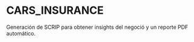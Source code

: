 # CARS_INSURANCE
Generación de SCRIP para obtener insights del negoció y un reporte PDF automático.
